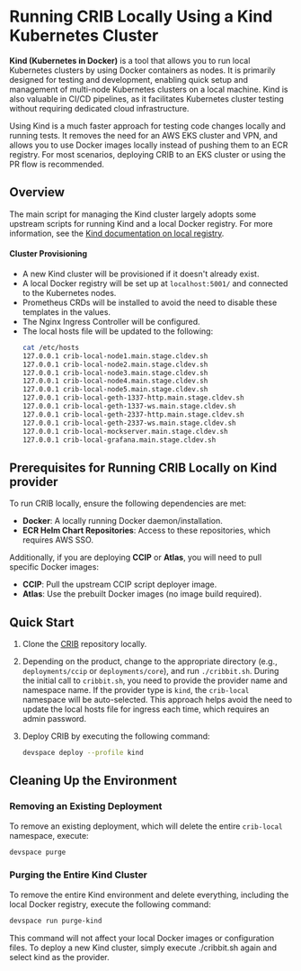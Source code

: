 # Running CRIB Locally Using a Kind Kubernetes Cluster

**Kind (Kubernetes in Docker)** is a tool that allows you to run local Kubernetes clusters by using Docker containers as nodes. It is primarily designed for testing and development, enabling quick setup and management of multi-node Kubernetes clusters on a local machine. Kind is also valuable in CI/CD pipelines, as it facilitates Kubernetes cluster testing without requiring dedicated cloud infrastructure.

Using Kind is a much faster approach for testing code changes locally and running tests. It removes the need for an AWS EKS cluster and VPN, and allows you to use Docker images locally instead of pushing them to an ECR registry. For most scenarios, deploying CRIB to an EKS cluster or using the PR flow is recommended.

## Overview

The main script for managing the Kind cluster largely adopts some upstream scripts for running Kind and a local Docker registry. For more information, see the [Kind documentation on local registry](https://kind.sigs.k8s.io/docs/user/local-registry/).

#### Cluster Provisioning

- A new Kind cluster will be provisioned if it doesn't already exist.
- A local Docker registry will be set up at `localhost:5001/` and connected to the Kubernetes nodes.
- Prometheus CRDs will be installed to avoid the need to disable these templates in the values.
- The Nginx Ingress Controller will be configured.
- The local hosts file will be updated to the following:
  ```bash
  cat /etc/hosts
  127.0.0.1 crib-local-node1.main.stage.cldev.sh
  127.0.0.1 crib-local-node2.main.stage.cldev.sh
  127.0.0.1 crib-local-node3.main.stage.cldev.sh
  127.0.0.1 crib-local-node4.main.stage.cldev.sh
  127.0.0.1 crib-local-node5.main.stage.cldev.sh
  127.0.0.1 crib-local-geth-1337-http.main.stage.cldev.sh
  127.0.0.1 crib-local-geth-1337-ws.main.stage.cldev.sh
  127.0.0.1 crib-local-geth-2337-http.main.stage.cldev.sh
  127.0.0.1 crib-local-geth-2337-ws.main.stage.cldev.sh
  127.0.0.1 crib-local-mockserver.main.stage.cldev.sh
  127.0.0.1 crib-local-grafana.main.stage.cldev.sh
  ```

## Prerequisites for Running CRIB Locally on Kind provider

To run CRIB locally, ensure the following dependencies are met:

- **Docker**: A locally running Docker daemon/installation.
- **ECR Helm Chart Repositories**: Access to these repositories, which requires AWS SSO.

Additionally, if you are deploying **CCIP** or **Atlas**, you will need to pull specific Docker images:

- **CCIP**: Pull the upstream CCIP script deployer image.
- **Atlas**: Use the prebuilt Docker images (no image build required).

## Quick Start

1. Clone the [CRIB](https://github.com/smartcontractkit/crib) repository locally.

2. Depending on the product, change to the appropriate directory (e.g., `deployments/ccip` or `deployments/core`), and run `./cribbit.sh`. During the initial call to `cribbit.sh`, you need to provide the provider name and namespace name. If the provider type is `kind`, the `crib-local` namespace will be auto-selected. This approach helps avoid the need to update the local hosts file for ingress each time, which requires an admin password.

3. Deploy CRIB by executing the following command:
   ```bash
   devspace deploy --profile kind
   ```

## Cleaning Up the Environment

### Removing an Existing Deployment

To remove an existing deployment, which will delete the entire `crib-local` namespace, execute:

```bash
devspace purge
```

### Purging the Entire Kind Cluster

To remove the entire Kind environment and delete everything, including the local Docker registry, execute the following command:

```bash
devspace run purge-kind
```

This command will not affect your local Docker images or configuration files. To deploy a new Kind cluster, simply execute ./cribbit.sh again and select kind as the provider.

